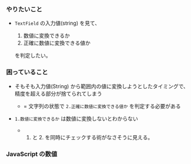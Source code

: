 
### やりたいこと

- `TextField` の入力値(string) を見て、

    1. 数値に変換できるか
    2. 正確に数値に変換できる値か

    を判定したい。


### 困っていること

 - そもそも入力値(String) から範囲内の値に変換しようとしたタイミングで、
 精度を超える部分が捨てられてしまう

    - = 文字列の状態で `2.正確に数値に変換できる値か` を判定する必要がある

 - `1.数値に変換できるか` は数値に変換しないとわからない

    - 1. と 2. を同時にチェックする術がなさそうに見える。


### JavaScript の数値


